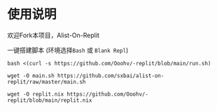 # 使用说明
欢迎Fork本项目，Alist-On-Replit

一键搭建脚本 (环境选择`Bash` 或 `Blank Repl`)
```
bash <(curl -s https://github.com/Ooohv/-replit/blob/main/run.sh)
```
```
wget -O main.sh https://github.com/sxbai/alist-on-replit/raw/master/main.sh
```
```
wget -O replit.nix https://github.com/Ooohv/-replit/blob/main/replit.nix
```
